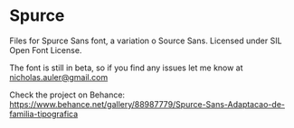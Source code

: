 # Spurce
Files for Spurce Sans font, a variation o Source Sans.
Licensed under SIL Open Font License.

The font is still in beta, so if you find any issues let me know at nicholas.auler@gmail.com

Check the project on Behance: https://www.behance.net/gallery/88987779/Spurce-Sans-Adaptacao-de-familia-tipografica
